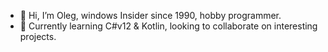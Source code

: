 - 👋 Hi, I’m Oleg, windows Insider since 1990, hobby programmer.
- 🌱 Currently learning C#v12 & Kotlin, looking to collaborate on interesting projects.
